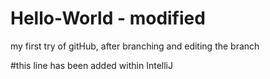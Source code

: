 # Hello-World - modified
my first try of gitHub, after branching and editing the branch

#this line has been added within IntelliJ


